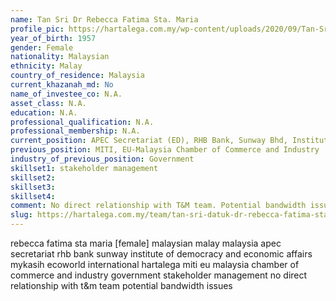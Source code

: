 ```yaml
---
name: Tan Sri Dr Rebecca Fatima Sta. Maria
profile_pic: https://hartalega.com.my/wp-content/uploads/2020/09/Tan-Sri-Datuk-Dr-RebeccaFatima-Sta.-Maria.png
year_of_birth: 1957
gender: Female
nationality: Malaysian
ethnicity: Malay
country_of_residence: Malaysia 
current_khazanah_md: No
name_of_investee_co: N.A.
asset_class: N.A.
education: N.A.
professional_qualification: N.A.
professional_membership: N.A.
current_position: APEC Secretariat (ED), RHB Bank, Sunway Bhd, Institute for Democracy and Economic Affairs, MyKasih, EcoWorld International, Hartalega
previous_position: MITI, EU-Malaysia Chamber of Commerce and Industry
industry_of_previous_position: Government
skillset1: stakeholder management
skillset2: 
skillset3: 
skillset4: 
comment: No direct relationship with T&M team. Potential bandwidth issues (7 board memberships, 4 PLCs).
slug: https://hartalega.com.my/team/tan-sri-datuk-dr-rebecca-fatima-sta-maria/
---
```


rebecca fatima sta maria [female] malaysian malay malaysia apec secretariat rhb bank sunway institute of democracy and economic affairs mykasih ecoworld international hartalega miti eu malaysia chamber of commerce and industry government stakeholder management no direct relationship with t&m team potential bandwidth issues